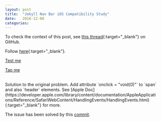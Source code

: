 ```yaml
---
layout: post
title:  "Jekyll Nav Bar iOS Compatibility Study"
date:   2016-12-08
categories: 
---
```


To check the context of this post, see [this thread](https://github.com/jekyll/minima/issues/80){:target="_blank"} on GitHub.

Follow [here](https://www.nczonline.net/blog/2012/07/05/ios-has-a-hover-problem/){:target="_blank"}.

<style>
p:hover a {
    color: red;
}
</style>
<p><a href="#">Test me</a></p>

<style>
    p span {
        display: none;
    }

    p:hover span {
        display: inline;
    }
</style>
<p><a href="/">Tap me</a><span>You tapped!</span></p>

<br>
Solution to the original problem.
Add attribute `onclick = "void(0)"` to `span` and also `header` elements. See [Apple Doc](https://developer.apple.com/library/content/documentation/AppleApplications/Reference/SafariWebContent/HandlingEvents/HandlingEvents.html){:target="_blank"} for more.

The issue has been solved by this [commit](https://github.com/jekyll/minima/commit/cdbde06651a45e9c4bd1caf439295657d7ec7f9a).
